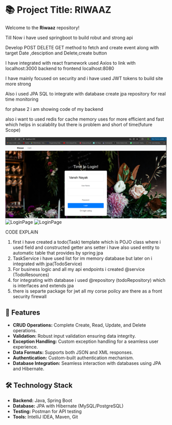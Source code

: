 # 📚 Project Title: RIWAAZ

Welcome to the **Riwaaz** repository! 

Till Now i have used springboot to build robut and strong api

Develop POST DELETE GET method to fetch and create event along with  target Date ,desciption and Delete,create button 

I have integrated with react framework  used Axios to link with localhost:3000 backend to frontend localhost:8080

I have mainly focused on security and i have used JWT tokens to build site  more strong

Also i used JPA SQL to integrate with database create jpa repository for real time monitoring

for phase 2 i am showing code of my backend 

also i want to used redis for cache memory uses for more efficient and fast which helps in scalablity but there is problem and short of time(future Scope)

![LoginPage](login.png)
![LoginPage](https://github.com/vanshnayak2002/Riwaaz-EventManagment-/blob/7987b3f8c9559ad4d1f0369d3f908db70c8eb4fa/Event%20page%201.png)
![LoginPage](https://github.com/vanshnayak2002/Riwaaz-EventManagment-/blob/808f1d8371dd1b90a5eccbc219613a5220b72c2c/Event%20page%202.png)




CODE EXPLAIN

1) first i have created a todo(Task) template which is POJO class where i used field and constructed getter ans setter i have also used entity to automatic table that provides by spring jpa 
2) TaskService  i have used list for im memory database but later on i integrated with jpa(TodoService)
3) For business logic and all my api endpoints i created @service (TodoResources)
4) for integrating with database i used @repository (todoRepository) which is interfaces and extends jpa
5) there is separte package for jwt all my corse poilcy are there as a front security firewall
   




## 🚀 Features

- **CRUD Operations:** Complete Create, Read, Update, and Delete operations.
- **Validation:** Robust input validation ensuring data integrity.
- **Exception Handling:** Custom exception handling for a seamless user experience.
- **Data Formats:** Supports both JSON and XML responses.
- **Authentication:** Custom-built authentication mechanism.
- **Database Integration:** Seamless interaction with databases using JPA and Hibernate.

## 🛠️ Technology Stack

- **Backend:** Java, Spring Boot
- **Database:** JPA with Hibernate (MySQL/PostgreSQL)
- **Testing:** Postman for API testing
- **Tools:** IntelliJ IDEA, Maven, Git

